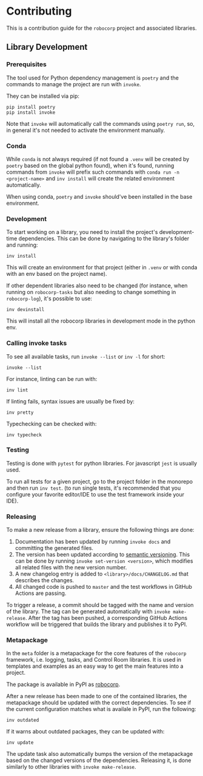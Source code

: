 # Contributing

This is a contribution guide for the `robocorp` project and associated libraries.

## Library Development

### Prerequisites

The tool used for Python dependency management is `poetry` and the commands
to manage the project are run with `invoke`.

They can be installed via pip:

```
pip install poetry
pip install invoke
```

Note that `invoke` will automatically call the commands using `poetry run`, so,
in general it's not needed to activate the environment manually.

### Conda

While `conda` is not always required (if not found a `.venv` will be created
by `poetry` based on the global python found), when it's found, running 
commands from `invoke` will prefix such commands with 
`conda run -n <project-name>` and `inv install` will create
the related environment automatically. 

When using conda, `poetry` and `invoke` should've been installed in the base environment.

### Development

To start working on a library, you need to install the project's development-time
dependencies. This can be done by navigating to the library's folder and running:

```
inv install
```

This will create an environment for that project (either in `.venv` or with
conda with an env based on the project name).

If other dependent libraries also need to be changed (for instance, when
running on `robocorp-tasks` but also needing to change something in `robocorp-log`),
it's possible to use:

```
inv devinstall
```

This will install all the robocorp libraries in development mode in the python env.

### Calling invoke tasks

To see all available tasks, run `invoke --list` or `inv -l` for short:

```
invoke --list
```

For instance, linting can be run with:

```
inv lint
```

If linting fails, syntax issues are usually be fixed by: 

```
inv pretty
```

Typechecking can be checked with:

```
inv typecheck
```


### Testing

Testing is done with `pytest` for python libraries. For javascript `jest` is
usually used.

To run all tests for a given project, go to the project folder in the monorepo
and then run `inv test`.
(to run single tests, it's recommended that you configure your favorite editor/IDE
to use the test framework inside your IDE).

### Releasing

To make a new release from a library, ensure the following things are done:

1. Documentation has been updated by running `invoke docs` and committing the generated files.
2. The version has been updated according to [semantic versioning](https://semver.org/).
   This can be done by running `invoke set-version <version>`, which modifies all related
   files with the new version number.
3. A new changelog entry is added to `<library>/docs/CHANGELOG.md` that describes the changes.
4. All changed code is pushed to `master` and the test workflows in GitHub Actions are passing.

To trigger a release, a commit should be tagged with the name and version of the library.
The tag can be generated automatically with `invoke make-release`. After the tag has been pushed,
a corresponding GitHub Actions workflow will be triggered that builds the library and publishes
it to PyPI.

### Metapackage

In the `meta` folder is a metapackage for the core features of the `robocorp` framework,
i.e. logging, tasks, and Control Room libraries. It is used in templates and examples
as an easy way to get the main features into a project.

The package is available in PyPI as [robocorp](https://pypi.org/project/robocorp/).

After a new release has been made to one of the contained libraries, the metapackage
should be updated with the correct dependencies. To see if the current configuration
matches what is availale in PyPI, run the following:

```
inv outdated
```

If it warns about outdated packages, they can be updated with:

```
inv update
```

The update task also automatically bumps the version of the metapackage based
on the changed versions of the dependencies. Releasing it, is done similarly
to other libraries with `invoke make-release`.
